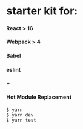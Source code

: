 # starter kit for:
#### React > 16
#### Webpack > 4
#### Babel 
#### eslint 
#### +
#### Hot Module Replacement

```
$ yarn
$ yarn dev
$ yarn test

``` 

